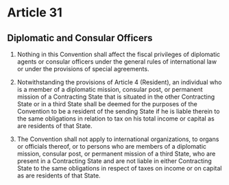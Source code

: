 # Article 31
## Diplomatic and Consular Officers

1. Nothing in this Convention shall affect the fiscal privileges of diplomatic agents or
consular officers under the general rules of international law or under the provisions of special
agreements.

2. Notwithstanding the provisions of Article 4 (Resident), an individual who is a member of a
diplomatic mission, consular post, or permanent mission of a Contracting State that is situated in
the other Contracting State or in a third State shall be deemed for the purposes of the Convention
to be a resident of the sending State if he is liable therein to the same obligations in relation to
tax on his total income or capital as are residents of that State.

3. The Convention shall not apply to international organizations, to organs or officials
thereof, or to persons who are members of a diplomatic mission, consular post, or permanent
mission of a third State, who are present in a Contracting State and are not liable in either
Contracting State to the same obligations in respect of taxes on income or on capital as are
residents of that State.
